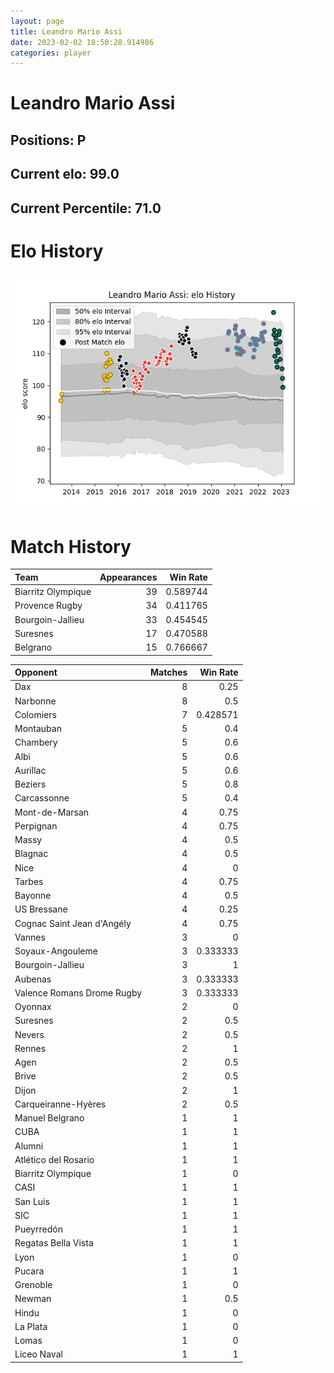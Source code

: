 ```yaml
---  
layout: page  
title: Leandro Mario Assi  
date: 2023-02-02 18:50:28.914986  
categories: player  
---
```

# Leandro Mario Assi

## Positions: P

## Current elo: 99.0

## Current Percentile: 71.0

# Elo History


![elo history](history_LeandroMarioAssi.png)
# Match History


| Team               |   Appearances |   Win Rate |
|:-------------------|--------------:|-----------:|
| Biarritz Olympique |            39 |   0.589744 |
| Provence Rugby     |            34 |   0.411765 |
| Bourgoin-Jallieu   |            33 |   0.454545 |
| Suresnes           |            17 |   0.470588 |
| Belgrano           |            15 |   0.766667 |

| Opponent                   |   Matches |   Win Rate |
|:---------------------------|----------:|-----------:|
| Dax                        |         8 |   0.25     |
| Narbonne                   |         8 |   0.5      |
| Colomiers                  |         7 |   0.428571 |
| Montauban                  |         5 |   0.4      |
| Chambery                   |         5 |   0.6      |
| Albi                       |         5 |   0.6      |
| Aurillac                   |         5 |   0.6      |
| Beziers                    |         5 |   0.8      |
| Carcassonne                |         5 |   0.4      |
| Mont-de-Marsan             |         4 |   0.75     |
| Perpignan                  |         4 |   0.75     |
| Massy                      |         4 |   0.5      |
| Blagnac                    |         4 |   0.5      |
| Nice                       |         4 |   0        |
| Tarbes                     |         4 |   0.75     |
| Bayonne                    |         4 |   0.5      |
| US Bressane                |         4 |   0.25     |
| Cognac Saint Jean d'Angély |         4 |   0.75     |
| Vannes                     |         3 |   0        |
| Soyaux-Angouleme           |         3 |   0.333333 |
| Bourgoin-Jallieu           |         3 |   1        |
| Aubenas                    |         3 |   0.333333 |
| Valence Romans Drome Rugby |         3 |   0.333333 |
| Oyonnax                    |         2 |   0        |
| Suresnes                   |         2 |   0.5      |
| Nevers                     |         2 |   0.5      |
| Rennes                     |         2 |   1        |
| Agen                       |         2 |   0.5      |
| Brive                      |         2 |   0.5      |
| Dijon                      |         2 |   1        |
| Carqueiranne-Hyères        |         2 |   0.5      |
| Manuel Belgrano            |         1 |   1        |
| CUBA                       |         1 |   1        |
| Alumni                     |         1 |   1        |
| Atlético del Rosario       |         1 |   1        |
| Biarritz Olympique         |         1 |   0        |
| CASI                       |         1 |   1        |
| San Luis                   |         1 |   1        |
| SIC                        |         1 |   1        |
| Pueyrredón                 |         1 |   1        |
| Regatas Bella Vista        |         1 |   1        |
| Lyon                       |         1 |   0        |
| Pucara                     |         1 |   1        |
| Grenoble                   |         1 |   0        |
| Newman                     |         1 |   0.5      |
| Hindu                      |         1 |   0        |
| La Plata                   |         1 |   0        |
| Lomas                      |         1 |   0        |
| Liceo Naval                |         1 |   1        |